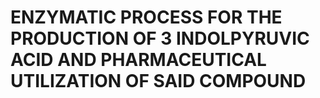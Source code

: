 # ENZYMATIC PROCESS FOR THE PRODUCTION OF 3 INDOLPYRUVIC ACID AND PHARMACEUTICAL UTILIZATION OF SAID COMPOUND
